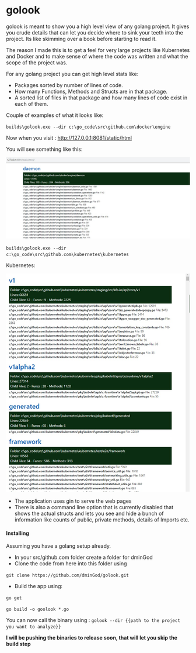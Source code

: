 # golook

golook is meant to show you a high level view of any golang project. It gives you crude details that can let you decide
where to sink your teeth into the project. Its like skimming over a book before starting to read it.

The reason I made this is to get a feel for very large projects like Kubernetes and Docker and to make sense of where the
code was written and what the scope of the project was.  

For any golang project you can get high level stats like:
- Packages sorted by number of lines of code.
- How many Functions, Methods and Structs are in that package.
- A sorted list of files in that package and how many lines of code exist in each of them.


Couple of examples of what it looks like:


`builds\golook.exe --dir c:\go_code\src\github.com\docker\engine`

Now when you visit : http://127.0.0.1:8081/static/html   

You will see something like this:
 
![docker example](https://raw.githubusercontent.com/dminGod/golook/master/static/example.jpg)



`builds\golook.exe --dir c:\go_code\src\github.com\kubernetes\kubernetes`

Kubernetes:

![kubernetes example](https://raw.githubusercontent.com/dminGod/golook/master/static/example_kube.jpg)



- The application uses gin to serve the web pages
- There is also a command line option that is currently disabled that shows the actual structs and lets you see and hide a bunch of information like counts of public, private methods, details of Imports etc.

        
#### Installing

Assuming you have a golang setup already.

- In your src/github.com folder create a folder for dminGod
- Clone the code from here into this folder using 

`git clone https://github.com/dminGod/golook.git`
  
- Build the app using: 

`go get`

`go build -o goolook *.go`

You can now call the binary using :
`golook --dir {{path to the project you want to analyze}}`



**I will be pushing the binaries to release soon, that will let you skip the build step**  